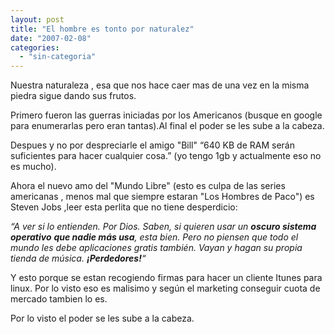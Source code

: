```yaml
---
layout: post
title: "El hombre es tonto por naturalez"
date: "2007-02-08"
categories: 
  - "sin-categoria"
---
```


Nuestra naturaleza , esa que nos hace caer mas de una vez en la misma piedra sigue dando sus frutos.

Primero fueron las guerras iniciadas por los Americanos (busque en google para enumerarlas pero eran tantas).Al final el poder se les sube a la cabeza.

Despues y no por despreciarle el amigo "Bill" “640 KB de RAM serán suficientes para hacer cualquier cosa.” (yo tengo 1gb y actualmente eso no es mucho).

Ahora el nuevo amo del "Mundo Libre" (esto es culpa de las series americanas , menos mal que siempre estaran "Los Hombres de Paco") es Steven Jobs ,leer esta perlita que no tiene desperdicio:

_“A ver si lo entienden. Por Dios. Saben, si quieren usar un **oscuro sistema operativo** **que nadie más usa**, esta bien. Pero no piensen que todo el mundo les debe aplicaciones gratis también. Vayan y hagan su propia tienda de música. **¡Perdedores!**“_

Y esto porque se estan recogiendo firmas para hacer un cliente Itunes para linux. Por lo visto eso es malisimo y según el marketing conseguir cuota de mercado tambien lo es.

Por lo visto el poder se les sube a la cabeza.
